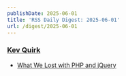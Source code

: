 ```yaml
---
publishDate: 2025-06-01
title: 'RSS Daily Digest: 2025-06-01'
url: /digest/2025-06-01
---
```


### [Kev Quirk](https://kevquirk.com/)

  * [What We Lost with PHP and jQuery](https://kevquirk.com/blog/what-we-lost-with-php-and-jquery)
  
